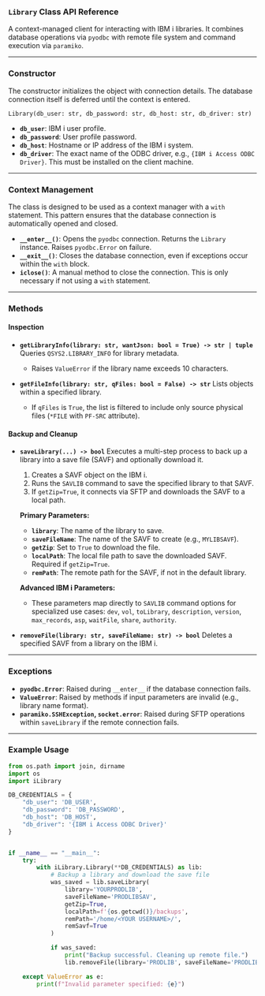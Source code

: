 ### `Library` Class API Reference

A context-managed client for interacting with IBM i libraries. It combines database operations via `pyodbc` with remote file system and command execution via `paramiko`.

---

### Constructor

The constructor initializes the object with connection details. The database connection itself is deferred until the context is entered.

`Library(db_user: str, db_password: str, db_host: str, db_driver: str)`

-   **`db_user`**: IBM i user profile.
-   **`db_password`**: User profile password.
-   **`db_host`**: Hostname or IP address of the IBM i system.
-   **`db_driver`**: The exact name of the ODBC driver, e.g., `{IBM i Access ODBC Driver}`. This must be installed on the client machine.

---

### Context Management

The class is designed to be used as a context manager with a `with` statement. This pattern ensures that the database connection is automatically opened and closed.

-   **`__enter__()`**: Opens the `pyodbc` connection. Returns the `Library` instance. Raises `pyodbc.Error` on failure.
-   **`__exit__()`**: Closes the database connection, even if exceptions occur within the `with` block.
-   **`iclose()`**: A manual method to close the connection. This is only necessary if not using a `with` statement.

---

### Methods

#### **Inspection**

-   **`getLibraryInfo(library: str, wantJson: bool = True) -> str | tuple`**
    Queries `QSYS2.LIBRARY_INFO` for library metadata.
    -   Raises `ValueError` if the library name exceeds 10 characters.

-   **`getFileInfo(library: str, qFiles: bool = False) -> str`**
    Lists objects within a specified library.
    -   If `qFiles` is `True`, the list is filtered to include only source physical files (`*FILE` with `PF-SRC` attribute).

#### **Backup and Cleanup**

-   **`saveLibrary(...) -> bool`**
    Executes a multi-step process to back up a library into a save file (SAVF) and optionally download it.
    1.  Creates a SAVF object on the IBM i.
    2.  Runs the `SAVLIB` command to save the specified library to that SAVF.
    3.  If `getZip=True`, it connects via SFTP and downloads the SAVF to a local path.

    **Primary Parameters:**
    -   **`library`**: The name of the library to save.
    -   **`saveFileName`**: The name of the SAVF to create (e.g., `MYLIBSAVF`).
    -   **`getZip`**: Set to `True` to download the file.
    -   **`localPath`**: The local file path to save the downloaded SAVF. Required if `getZip=True`.
    -   **`remPath`**: The remote path for the SAVF, if not in the default library.

    **Advanced IBM i Parameters:**
    -   These parameters map directly to `SAVLIB` command options for specialized use cases: `dev`, `vol`, `toLibrary`, `description`, `version`, `max_records`, `asp`, `waitFile`, `share`, `authority`.

-   **`removeFile(library: str, saveFileName: str) -> bool`**
    Deletes a specified SAVF from a library on the IBM i.

---

### Exceptions

-   **`pyodbc.Error`**: Raised during `__enter__` if the database connection fails.
-   **`ValueError`**: Raised by methods if input parameters are invalid (e.g., library name format).
-   **`paramiko.SSHException`, `socket.error`**: Raised during SFTP operations within `saveLibrary` if the remote connection fails.

---

### Example Usage

```python
from os.path import join, dirname
import os
import iLibrary

DB_CREDENTIALS = {
    "db_user": 'DB_USER',
    "db_password": 'DB_PASSWORD',
    "db_host": 'DB_HOST',
    "db_driver": '{IBM i Access ODBC Driver}'
}


if __name__ == "__main__":
    try:
        with iLibrary.Library(**DB_CREDENTIALS) as lib:
            # Backup a library and download the save file
            was_saved = lib.saveLibrary(
                library='YOURPRODLIB',
                saveFileName='PRODLIBSAV',
                getZip=True,
                localPath=f'{os.getcwd()}/backups',
                remPath='/home/<YOUR USERNAME>/',
                remSavf=True
            )

            if was_saved:
                print("Backup successful. Cleaning up remote file.")
                lib.removeFile(library='PRODLIB', saveFileName='PRODLIBSAV')

    except ValueError as e:
        print(f"Invalid parameter specified: {e}")
```